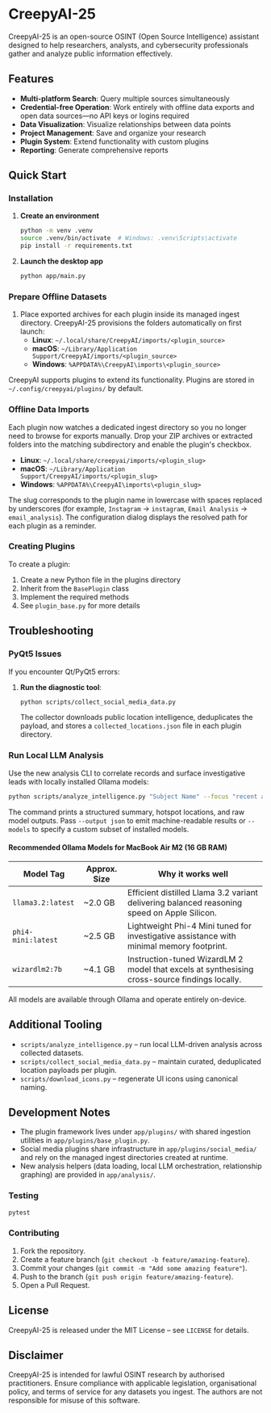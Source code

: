 
# CreepyAI-25

CreepyAI-25 is an open-source OSINT (Open Source Intelligence) assistant designed to help researchers, analysts, and cybersecurity professionals gather and analyze public information effectively.

## Features

- **Multi-platform Search**: Query multiple sources simultaneously
- **Credential-free Operation**: Work entirely with offline data exports and open data sources—no API keys or logins required
- **Data Visualization**: Visualize relationships between data points
- **Project Management**: Save and organize your research
- **Plugin System**: Extend functionality with custom plugins
- **Reporting**: Generate comprehensive reports

## Quick Start

### Installation

1. **Create an environment**
   ```bash
   python -m venv .venv
   source .venv/bin/activate  # Windows: .venv\Scripts\activate
   pip install -r requirements.txt
   ```

2. **Launch the desktop app**
   ```bash
   python app/main.py
   ```

### Prepare Offline Datasets

1. Place exported archives for each plugin inside its managed ingest directory. CreepyAI-25 provisions the
   folders automatically on first launch:
   - **Linux**: `~/.local/share/CreepyAI/imports/<plugin_source>`
   - **macOS**: `~/Library/Application Support/CreepyAI/imports/<plugin_source>`
   - **Windows**: `%APPDATA%\CreepyAI\imports\<plugin_source>`

CreepyAI supports plugins to extend its functionality. Plugins are stored in `~/.config/creepyai/plugins/` by default.

### Offline Data Imports

Each plugin now watches a dedicated ingest directory so you no longer need to browse for exports manually. Drop your ZIP archives or extracted folders into the matching subdirectory and enable the plugin's checkbox.

- **Linux**: `~/.local/share/creepyai/imports/<plugin_slug>`
- **macOS**: `~/Library/Application Support/CreepyAI/imports/<plugin_slug>`
- **Windows**: `%APPDATA%\CreepyAI\imports\<plugin_slug>`

The slug corresponds to the plugin name in lowercase with spaces replaced by underscores (for example, `Instagram` → `instagram`, `Email Analysis` → `email_analysis`). The configuration dialog displays the resolved path for each plugin as a reminder.

### Creating Plugins

To create a plugin:

1. Create a new Python file in the plugins directory
2. Inherit from the `BasePlugin` class
3. Implement the required methods
4. See `plugin_base.py` for more details

## Troubleshooting

### PyQt5 Issues

If you encounter Qt/PyQt5 errors:

1. **Run the diagnostic tool**:
   ```bash
   python scripts/collect_social_media_data.py
   ```
   The collector downloads public location intelligence, deduplicates the payload, and stores a
   `collected_locations.json` file in each plugin directory.

### Run Local LLM Analysis

Use the new analysis CLI to correlate records and surface investigative leads with locally installed
Ollama models:

```bash
python scripts/analyze_intelligence.py "Subject Name" --focus "recent activity"
```

The command prints a structured summary, hotspot locations, and raw model outputs. Pass `--output json` to
emit machine-readable results or `--models` to specify a custom subset of installed models.

#### Recommended Ollama Models for MacBook Air M2 (16 GB RAM)

| Model Tag           | Approx. Size | Why it works well |
|---------------------|--------------|-------------------|
| `llama3.2:latest`   | ~2.0 GB      | Efficient distilled Llama 3.2 variant delivering balanced reasoning speed on Apple Silicon. |
| `phi4-mini:latest`  | ~2.5 GB      | Lightweight Phi-4 Mini tuned for investigative assistance with minimal memory footprint. |
| `wizardlm2:7b`      | ~4.1 GB      | Instruction-tuned WizardLM 2 model that excels at synthesising cross-source findings locally. |

All models are available through Ollama and operate entirely on-device.

## Additional Tooling

- `scripts/analyze_intelligence.py` – run local LLM-driven analysis across collected datasets.
- `scripts/collect_social_media_data.py` – maintain curated, deduplicated location payloads per plugin.
- `scripts/download_icons.py` – regenerate UI icons using canonical naming.

## Development Notes

- The plugin framework lives under `app/plugins/` with shared ingestion utilities in `app/plugins/base_plugin.py`.
- Social media plugins share infrastructure in `app/plugins/social_media/` and rely on the managed ingest
  directories created at runtime.
- New analysis helpers (data loading, local LLM orchestration, relationship graphing) are provided in
  `app/analysis/`.

### Testing

```bash
pytest
```

### Contributing

1. Fork the repository.
2. Create a feature branch (`git checkout -b feature/amazing-feature`).
3. Commit your changes (`git commit -m "Add some amazing feature"`).
4. Push to the branch (`git push origin feature/amazing-feature`).
5. Open a Pull Request.

## License

CreepyAI-25 is released under the MIT License – see `LICENSE` for details.

## Disclaimer

CreepyAI-25 is intended for lawful OSINT research by authorised practitioners. Ensure compliance with
applicable legislation, organisational policy, and terms of service for any datasets you ingest. The authors
are not responsible for misuse of this software.
